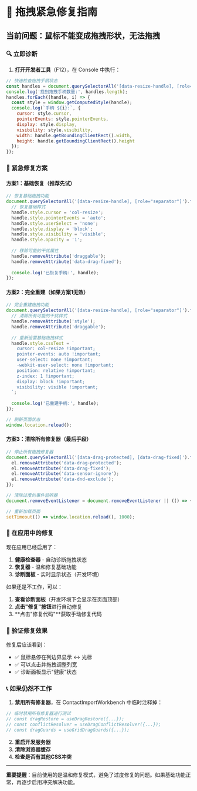 # 🚨 拖拽紧急修复指南

## 当前问题：鼠标不能变成拖拽形状，无法拖拽

### 🔍 立即诊断

1. **打开开发者工具**（F12），在 Console 中执行：

```javascript
// 快速检查拖拽手柄状态
const handles = document.querySelectorAll('[data-resize-handle], [role="separator"]');
console.log('找到拖拽手柄数量:', handles.length);
handles.forEach((handle, i) => {
  const style = window.getComputedStyle(handle);
  console.log(`手柄 ${i}:`, {
    cursor: style.cursor,
    pointerEvents: style.pointerEvents,
    display: style.display,
    visibility: style.visibility,
    width: handle.getBoundingClientRect().width,
    height: handle.getBoundingClientRect().height
  });
});
```

### 🚀 紧急修复方案

#### 方案1：基础恢复（推荐先试）
```javascript
// 恢复基础拖拽功能
document.querySelectorAll('[data-resize-handle], [role="separator"]').forEach(handle => {
  // 恢复基础样式
  handle.style.cursor = 'col-resize';
  handle.style.pointerEvents = 'auto';
  handle.style.userSelect = 'none';
  handle.style.display = 'block';
  handle.style.visibility = 'visible';
  handle.style.opacity = '1';
  
  // 移除可能的干扰属性
  handle.removeAttribute('draggable');
  handle.removeAttribute('data-drag-fixed');
  
  console.log('已恢复手柄:', handle);
});
```

#### 方案2：完全重建（如果方案1无效）
```javascript
// 完全重建拖拽功能
document.querySelectorAll('[data-resize-handle], [role="separator"]').forEach(handle => {
  // 清除所有可能的干扰样式
  handle.removeAttribute('style');
  handle.removeAttribute('draggable');
  
  // 重新设置基础拖拽样式
  handle.style.cssText = `
    cursor: col-resize !important;
    pointer-events: auto !important;
    user-select: none !important;
    -webkit-user-select: none !important;
    position: relative !important;
    z-index: 1 !important;
    display: block !important;
    visibility: visible !important;
  `;
  
  console.log('已重建手柄:', handle);
});

// 刷新页面状态
window.location.reload();
```

#### 方案3：清除所有修复器（最后手段）
```javascript
// 停止所有拖拽修复器
document.querySelectorAll('[data-drag-protected], [data-drag-fixed]').forEach(el => {
  el.removeAttribute('data-drag-protected');
  el.removeAttribute('data-drag-fixed');
  el.removeAttribute('data-sensor-ignore');
  el.removeAttribute('data-dnd-exclude');
});

// 清除过度的事件监听器
document.removeEventListener = document.removeEventListener || (() => {});

// 重新加载页面
setTimeout(() => window.location.reload(), 1000);
```

### 🔧 在应用中的修复

现在应用已经启用了：
1. **健康检查器** - 自动诊断拖拽状态
2. **恢复器** - 温和修复基础功能
3. **诊断面板** - 实时显示状态（开发环境）

如果还是不工作，可以：

1. **查看诊断面板**（开发环境下会显示在页面顶部）
2. **点击"修复"按钮**进行自动修复
3. **点击"修复代码"**获取手动修复代码

### 🎯 验证修复效果

修复后应该看到：
- ✅ 鼠标悬停在列边界显示 ↔️ 光标
- ✅ 可以点击并拖拽调整列宽
- ✅ 诊断面板显示"健康"状态

### 📞 如果仍然不工作

1. **禁用所有修复器**，在 ContactImportWorkbench 中临时注释掉：
```typescript
// 临时禁用所有修复器进行测试
// const dragRestore = useDragRestore({...});
// const conflictResolver = useDragConflictResolver({...});
// const dragGuards = useGridDragGuards({...});
```

2. **重启开发服务器**
3. **清除浏览器缓存**
4. **检查是否有其他CSS冲突**

---

**重要提醒**：目前使用的是温和修复模式，避免了过度修复的问题。如果基础功能正常，再逐步启用冲突解决功能。